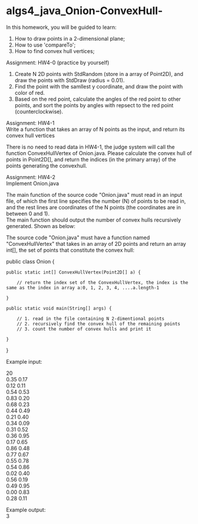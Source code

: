 # algs4_java_Onion-ConvexHull-

In this homework, you will be guided to learn:  
1. How to draw points in a 2-dimensional plane;  
2. How to use 'compareTo';  
3. How to find convex hull vertices;  

Assignment: HW4-0 (practice by yourself)  
  
1. Create N 2D points with StdRandom (store in a array of Point2D), and draw the points with StdDraw (radius = 0.01).  
2. Find the point with the samllest y coordinate, and draw the point with color of red.  
3. Based on the red point, calculate the angles of the red point to other points, and sort the points by angles with repsect to the red point (counterclockwise).  

Assignment: HW4-1  
Write a function that takes an array of N points as the input, and return its convex hull vertices  
  
There is no need to read data in HW4-1, the judge system will call the function ConvexHullVertex of Onion.java. Please calculate the convex hull of points in Point2D[], and return the indices (in the primary array) of the points generating the convexhull.  

Assignment: HW4-2  
Implement Onion.java  
  
The main function of the source code "Onion.java" must read in an input file, of which the first line specifies the number (N) of points to be read in, and the rest lines are coordinates of the N points (the coordinates are in between 0 and 1).  
The main function should output the number of convex hulls recursively generated. Shown as below:  





The source code "Onion.java" must have a function named "ConvexHullVertex" that takes in an array of 2D points and return an array int[], the set of points that constitute the convex hull:  

public class Onion {

    public static int[] ConvexHullVertex(Point2D[] a) {

        // return the index set of the ConvexHullVertex, the index is the same as the index in array a:0, 1, 2, 3, 4, ....a.length-1

    }

    public static void main(String[] args) {

        // 1. read in the file containing N 2-dimentional points
        // 2. recursively find the convex hull of the remaining points
        // 3. count the number of convex hulls and print it

    }
}

Example input:  
  
20  
0.35 0.17  
0.12 0.11  
0.54 0.53  
0.83 0.20  
0.68 0.23  
0.44 0.49  
0.21 0.40  
0.34 0.09  
0.31 0.52  
0.36 0.95  
0.17 0.65  
0.86 0.48  
0.77 0.67  
0.55 0.78  
0.54 0.86  
0.02 0.40  
0.56 0.19  
0.49 0.95  
0.00 0.83  
0.28 0.11  
  

Example output:  
3  
